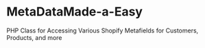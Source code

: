MetaDataMade-a-Easy
===================

PHP Class for Accessing Various Shopify Metafields for Customers, Products, and more
